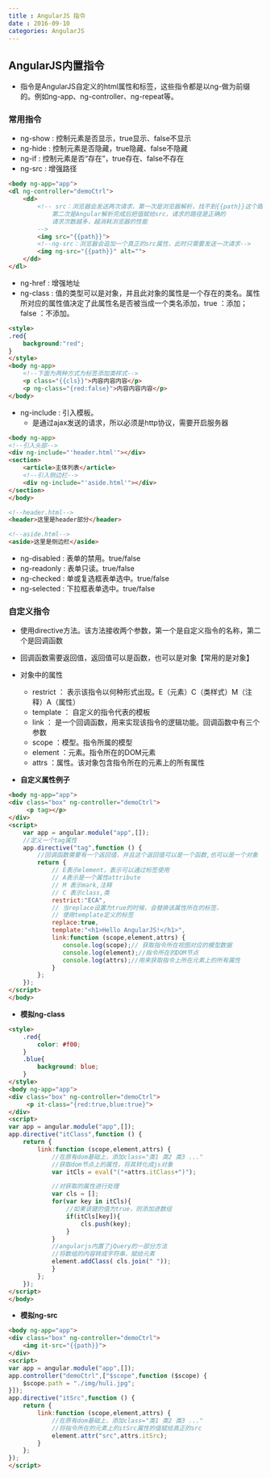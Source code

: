 ```yaml
---
title : AngularJS 指令
date : 2016-09-10
categories: AngularJS
---
```


## AngularJS内置指令

* 指令是AngularJS自定义的html属性和标签，这些指令都是以ng-做为前缀的。例如ng-app、ng-controller、ng-repeat等。
### 常用指令
* ng-show : 控制元素是否显示，true显示、false不显示
* ng-hide : 控制元素是否隐藏，true隐藏、false不隐藏
* ng-if : 控制元素是否“存在”，true存在、false不存在
* ng-src : 增强路径
```html
<body ng-app="app">
<dl ng-controller="demoCtrl">
	<dd>
        <!-- src：浏览器会发送两次请求，第一次是浏览器解析，找不到{{path}}这个路径。浏览器会报错
            第二次是Angular解析完成后把值赋给src，请求的路径是正确的
            请求次数越多，越消耗浏览器的性能
        -->
        <img src="{{path}}">
        <!--ng-src：浏览器会追加一个真正的src属性，此时只需要发送一次请求-->
        <img ng-src="{{path}}" alt="">
    </dd>
</dl>
```
* ng-href : 增强地址
* ng-class : 值的类型可以是对象，并且此对象的属性是一个存在的类名。属性所对应的属性值决定了此属性名是否被当成一个类名添加，true  ：添加；false ：不添加。
```html
<style>
.red{
	background:"red";
}
</style>
<body ng-app>
	<!--下面为两种方式为标签添加类样式-->
	<p class="{{cls}}">内容内容内容</p>
   	<p ng-class="{red:false}">内容内容内容</p>
</body>
```
* ng-include : 引入模板。
   * 是通过ajax发送的请求，所以必须是http协议，需要开启服务器
```html
<body ng-app>
<!--引入头部-->
<div ng-include="'header.html'"></div>
<section>
    <article>主体列表</article>
    <!--引入侧边栏-->
    <div ng-include="'aside.html'"></div>
</section>
</body>

<!--header.html-->
<header>这里是header部分</header>

<!--aside.html-->
<aside>这里是侧边栏</aside>
```
* ng-disabled : 表单的禁用。true/false
* ng-readonly : 表单只读。true/false
* ng-checked : 单或复选框表单选中。true/false
* ng-selected : 下拉框表单选中。true/false
### 自定义指令
* 使用directive方法。该方法接收两个参数，第一个是自定义指令的名称，第二个是回调函数
* 回调函数需要返回值，返回值可以是函数，也可以是对象【常用的是对象】
* 对象中的属性
    * restrict ： 表示该指令以何种形式出现。E（元素）C（类样式）M（注释）A（属性）
    * template ： 自定义的指令代表的模板
    * link ： 是一个回调函数，用来实现该指令的逻辑功能。回调函数中有三个参数
    * scope ：模型。指令所属的模型
    * element ：元素。指令所在的DOM元素
    * attrs ：属性。该对象包含指令所在的元素上的所有属性

* **自定义属性例子**
```html
<body ng-app="app">
<div class="box" ng-controller="demoCtrl">
	 <p tag></p>
</div>
<script>
 	var app = angular.module("app",[]);
    //定义一个tag属性
    app.directive("tag",function () {
        //回调函数需要有一个返回值，并且这个返回值可以是一个函数,也可以是一个对象
        return {
            // E表示element，表示可以通过标签使用
            // A表示是一个属性attribute
            // M 表示mark,注释
            // C 表示class,类
            restrict:"ECA",
            // 当replace设置为true的时候，会替换该属性所在的标签，
            // 使用template定义的标签
			replace:true,
            template:"<h1>Hello AngularJS!</h1>",
            link:function (scope,element,attrs) {
               console.log(scope);// 获取指令所在视图对应的模型数据
               console.log(element);//指令所在的DOM节点
               console.log(attrs);//用来获取指令上所在元素上的所有属性
            }
        };
    });
</script>
</body>
```
* **模拟ng-class**
```html
<style>
    .red{
    	color: #f00;
    }
    .blue{
    	background: blue;
    }
</style>
<body ng-app="app">
<div class="box" ng-controller="demoCtrl">
	 <p it-class="{red:true,blue:true}">
</div>
<script>
var app = angular.module("app",[]);
app.directive("itClass",function () {
    return {
    	link:function (scope,element,attrs) {
    		//在原有dom基础上，添加class="类1 类2 类3 ..."
    		//获取dom节点上的属性，将其转化成js对象
   			var itCls = eval("("+attrs.itClass+")");

    		//对获取的属性进行处理
    		var cls = [];
    		for(var key in itCls){
    			//如果该键的值为true，则添加进数组
    			if(itCls[key]){
    				cls.push(key);
    			}
    		}
    		//angularjs内置了jQuery的一部分方法
    		//将数组的内容转成字符串，赋给元素
   	 		element.addClass( cls.join(" "));
    		}
    	};
    });
</script>
</body>
```
* **模拟ng-src**
```html
<body ng-app="app">
<div class="box" ng-controller="demoCtrl">
	<img it-src="{{path}}">
</div>
<script>
var app = angular.module("app",[]);
app.controller("demoCtrl",["$scope",function ($scope) {
    $scope.path = "./img/huli.jpg";
}]);
app.directive("itSrc",function () {
    return {
        link:function (scope,element,attrs) {
            //在原有dom基础上，添加class="类1 类2 类3 ..."
            //将指令所在的元素上的itSrc属性的值赋给真正的src
            element.attr("src",attrs.itSrc);
        }
    };
});
</script>
```
